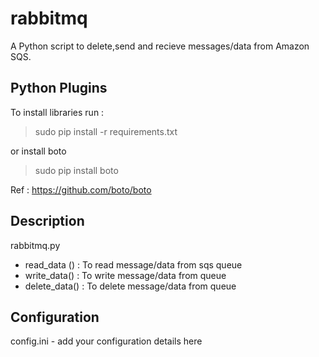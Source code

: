 rabbitmq
========

A Python script to delete,send and recieve messages/data from Amazon SQS.

## Python Plugins
To install libraries run : 
> sudo pip install -r requirements.txt
 
 or install boto
 
 > sudo pip install boto

Ref : https://github.com/boto/boto

## Description
   rabbitmq.py
   - read_data () : To read message/data from sqs queue
   - write_data() : To write message/data from queue
   - delete_data() : To delete message/data from queue
## Configuration
   config.ini -  add your configuration details here 






